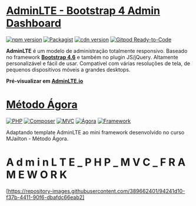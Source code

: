 # [AdminLTE - Bootstrap 4 Admin Dashboard](https://adminlte.io)

[![npm version](https://img.shields.io/npm/v/admin-lte/latest.svg)](https://www.npmjs.com/package/admin-lte)
[![Packagist](https://img.shields.io/packagist/v/almasaeed2010/adminlte.svg)](https://packagist.org/packages/almasaeed2010/adminlte)
[![cdn version](https://data.jsdelivr.com/v1/package/npm/admin-lte/badge)](https://www.jsdelivr.com/package/npm/admin-lte)
[![Gitpod Ready-to-Code](https://img.shields.io/badge/Gitpod-Ready--to--Code-blue?logo=gitpod)](https://gitpod.io/from-referrer/)

**AdminLTE** é um modelo de administração totalmente responsivo. Baseado no framework **[Bootstrap 4.6](https://getbootstrap.com/)** e também no plugin JS/jQuery.
Altamente personalizável e fácil de usar. Compatível com várias resoluções de tela, de pequenos dispositivos móveis a grandes desktops.

**Pré-visualizar em [AdminLTE.io](https://adminlte.io/themes/v3)**


# [Método Ágora](https://mjailton.com.br)

[![PHP](https://img.shields.io/badge/php-%5E7.1.3-blue?logo=php)](https://www.php.net/)
[![Composer](https://img.shields.io/badge/Composer-2.1.5-yellowgreen?logo=composer)](https://getcomposer.org/)
[![MVC](https://img.shields.io/badge/Padrão-MVC-blue?logo=mvc)](https://mjailton.com.br/)
[![Ágora](https://img.shields.io/badge/MJailton-M%C3%A9todo%20%C3%81gora-blue)](https://mjailton.com.br/)
[![Framework](https://img.shields.io/badge/MJailton-Mini%20Framework-blue)](https://mjailton.com.br/)

Adaptando template AdminLTE ao mini framework desenvolvido no curso MJailton - Método Ágora.


#  A d m i n L T E _ P H P _ M V C _ F R A M E W O R K
 
[https://repository-images.githubusercontent.com/389662401/94241d10-f37b-4411-90f6-dbafdc66eab2]
